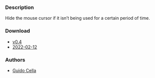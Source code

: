 ### Description
Hide the mouse cursor if it isn’t being used for a certain period of time.

### Download
- [v0.4](https://github.com/djpohly/dwl/compare/main...dm1tz:04-unclutter.patch)
- [2022-02-12](https://github.com/djpohly/dwl/compare/main...guidocella:unclutter.patch)

### Authors
- [Guido Cella](https://github.com/guidocella)